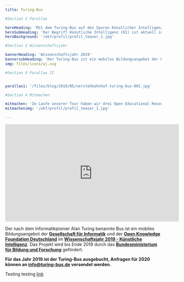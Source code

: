 ```yaml
---
title: Turing-Bus

#Section 1 Parallax

heroHeading: 'Mit dem Turing-Bus auf den Spuren Künstlicher Intelligenz'
heroSubHeading: 'Der Begriff Künstliche Intelligenz (KI) ist aktuell in aller Munde. Es ist nicht der erste Hype um die schon viele Jahrzehnte alte Teildisziplin der Informatik. Wir möchten KI in Mitmach-Workshops und Diskussionen entzaubern. 15- bis 19-jährige Schüler*innen im ländlichen Raum lernen dabei, kritisch mit den Begriffen KI und Maschinenlernen umzugehen.'
heroBackground: '/okf/profil/profil_teaser_1.jpg'

#Section 2 Wissenschaftsjahr

bannerHeading: 'Wissenschaftsjahr 2019'
bannersubHeading: 'Der Turing-Bus ist ein mobiles Bildungsangebot der Open Knowledge Foundation Deutschland und der Gesellschaft für Informatik im Wissenschaftsjahr 2019.'
img: files/icons/wj.svg

#Section 3 Parallax II


parallax1: '/files/blog/2019/05/verstehbahnhof-turing-bus-001.jpg'

#Section 4 Mitmachen

mitmachen: 'Im Laufe unserer Tour haben wir drei Open Educational Resources (OER) entwickelt und ausgebaut.'
mitmachenimg: '/okf/profil/profil_teaser_1.jpg'

---
```


<iframe width="560" height="315" src="https://www.youtube.com/embed/Xn3P9uoxl-Y" frameborder="0" allow="accelerometer; autoplay; encrypted-media; gyroscope; picture-in-picture" allowfullscreen></iframe>


Der nach dem Informatikpionier Alan Turing benannte Bus ist ein mobiles Bildungsangebot der **[Gesellschaft für Informatik](https://gi.de)** und der **[Open Knowledge Foundation Deutschland](https://okfn.de)** im **[Wissenschaftsjahr 2019 - Künstliche Intelligenz](/wissenschaftsjahr)**. Das Projekt wird bis Ende 2019 durch das **[Bundesministerium für Bildung und Forschung](https://bmbf.de)** gefördert. 



**Für das Jahr 2019 ist der Turing-Bus ausgebucht, Anfragen für 2020 können an [info@turing-bus.de](mailto:info@turing-bus.de) versendet werden.**


<!--more-->

Testing testing [link](www.google.com)
